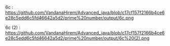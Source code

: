 6c : https://github.com/VandanaHirem/Advanced_java/blob/c17cf157f2166b4ce6e28c5edd6c5fd46642a5d2/prime%20number/output/6c.png

6c (2) : https://github.com/VandanaHirem/Advanced_java/blob/c17cf157f2166b4ce6e28c5edd6c5fd46642a5d2/prime%20number/output/6c%20(2).png

